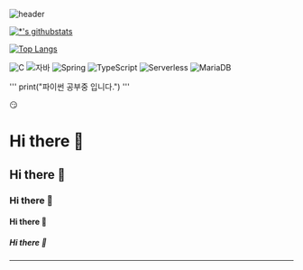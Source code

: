 ![header](https://capsule-render.vercel.app/api?type=egg&color=auto&height=300&section=header&text=깃허브%20특강&fontSize=90)

[![*'s githubstats](https://github-readme-stats.vercel.app/api?username=hahy23)](https://github.com/hahy23)

[![Top Langs](https://github-readme-stats.vercel.app/api/top-langs/?username=hahy23)](https://github.com/hahy23/github-readme-stats)

![C](https://img.shields.io/badge/-C-123456?style=flat-square&logo=C&logoColor=black)
![자바](https://img.shields.io/badge/-자바-007396?style=flat&logo=Java&logoColor=ffffff)
![Spring](https://img.shields.io/badge/-Spring-6DB33F?style=for-the-badge&logo=Spring&logoColor=white)
![TypeScript](https://img.shields.io/badge/-TypeScript-3178C6?style=flat-square&logo=TypeScript&logoColor=white)
![Serverless](https://img.shields.io/badge/-Serverless-FD5750?style=flat-square&logo=Serverless&logoColor=magenta)
![MariaDB](https://img.shields.io/badge/-MariaDB-1F305F?style=flat-square&logo=mariadb&logoColor=white)



'''
print("파이썬 공부중 입니다.")
'''

😏



# Hi there 👋
## Hi there 👋
### Hi there 👋
#### Hi there 👋
##### Hi there 👋
---
